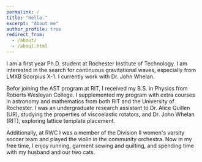 ```yaml
---
permalink: /
title: "Hello."
excerpt: "About me"
author_profile: true
redirect_from: 
  - /about/
  - /about.html
---
```


I am a first year Ph.D. student at Rochester Institute of Technology. I am interested in the search for continuous gravitational waves, especially from LMXB Scorpius X-1. I currently work with Dr. John Whelan.

Befor joining the AST program at RIT, I received my B.S. in Physics from Roberts Wesleyan College. I supplemented my program with extra courses in astronomy and mathematics from both RIT and the University of Rochester. I was an undergraduate research assistant to Dr. Alice Quillen (UR), studying the properties of viscoelastic rotators, and Dr. John Whelan (RIT), exploring lattice template placement.

Additionally, at RWC I was a member of the Division II women's varsity soccer team and played the violin in the community orchestra. Now in my free time, I enjoy running, garment sewing and quilting, and spending time with my husband and our two cats.

